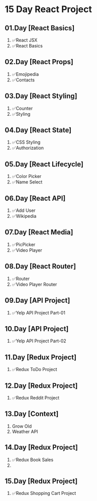 # 15 Day React Project

## 01.Day [React Basics]

1. ✅React JSX
2. ✅React Basics

## 02.Day [React Props]

1. ✅Emojipedia
2. ✅Contacts

## 03.Day [React Styling]

1. ✅Counter
2. ✅Styling

## 04.Day [React State]

1. ✅CSS Styling
2. ✅Authorization

## 05.Day [React Lifecycle]

1. ✅Color Picker
2. ✅Name Select

## 06.Day [React API]

1. ✅Add User
2. ✅Wikipedia

## 07.Day [React Media]

1. ✅PicPicker
2. ✅Video Player

## 08.Day [React Router]

1. ✅Router
2. ✅Video Player Router

## 09.Day [API Project]

1. ✅Yelp API Project Part-01

## 10.Day [API Project]

1. ✅Yelp API Project Part-02

## 11.Day [Redux Project]

1. ✅Redux ToDo Project
   
## 12.Day [Redux Project]

1. ✅Redux Reddit Project

## 13.Day [Context]

1. Grow Old
2. Weather API

## 14.Day [Redux Project]

1. ✅Redux Book Sales
2. 
## 15.Day [Redux Project]

1. ✅Redux Shopping Cart Project